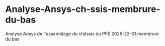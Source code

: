 # Analyse-Ansys-ch-ssis-membrure-du-bas
Analyse Ansys de l'assemblage du châssis du PFE 2025-22-01.membrure du bas

